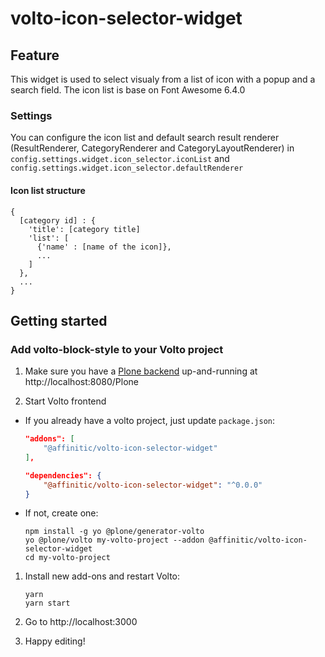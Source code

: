 # volto-icon-selector-widget

## Feature
This widget is used to select visualy from a list of icon with a popup and a search field. The icon list is base on Font Awesome 6.4.0

### Settings
You can configure the icon list and default search result renderer (ResultRenderer, CategoryRenderer and CategoryLayoutRenderer) in `config.settings.widget.icon_selector.iconList` and `config.settings.widget.icon_selector.defaultRenderer`

#### Icon list structure

```
{
  [category id] : {
    'title': [category title]
    'list': [
      {'name' : [name of the icon]},
      ...
    ]
  },
  ...
}
```

## Getting started

### Add volto-block-style to your Volto project

1. Make sure you have a [Plone backend](https://plone.org/download) up-and-running at http://localhost:8080/Plone

1. Start Volto frontend

- If you already have a volto project, just update `package.json`:

  ```JSON
  "addons": [
      "@affinitic/volto-icon-selector-widget"
  ],

  "dependencies": {
      "@affinitic/volto-icon-selector-widget": "^0.0.0"
  }
  ```

- If not, create one:

  ```
  npm install -g yo @plone/generator-volto
  yo @plone/volto my-volto-project --addon @affinitic/volto-icon-selector-widget
  cd my-volto-project
  ```

1. Install new add-ons and restart Volto:

   ```
   yarn
   yarn start
   ```

1. Go to http://localhost:3000

1. Happy editing!

